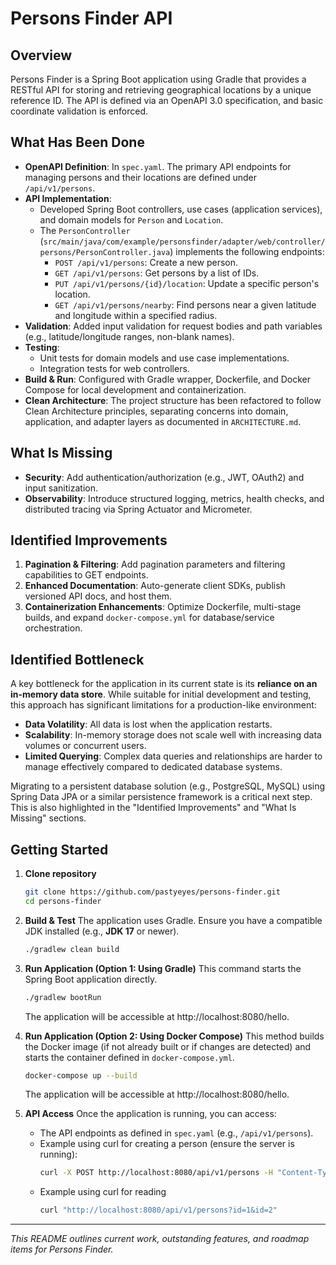 # Persons Finder API

## Overview

Persons Finder is a Spring Boot application using Gradle that provides a RESTful API for storing and retrieving geographical locations by a unique reference ID. The API is defined via an OpenAPI 3.0 specification, and basic coordinate validation is enforced.

## What Has Been Done

- **OpenAPI Definition**: In `spec.yaml`. The primary API endpoints for managing persons and their locations are defined under `/api/v1/persons`.
- **API Implementation**:
  - Developed Spring Boot controllers, use cases (application services), and domain models for `Person` and `Location`.
  - The `PersonController` (`src/main/java/com/example/personsfinder/adapter/web/controller/persons/PersonController.java`) implements the following endpoints:
    - `POST /api/v1/persons`: Create a new person.
    - `GET /api/v1/persons`: Get persons by a list of IDs.
    - `PUT /api/v1/persons/{id}/location`: Update a specific person's location.
    - `GET /api/v1/persons/nearby`: Find persons near a given latitude and longitude within a specified radius.
- **Validation**: Added input validation for request bodies and path variables (e.g., latitude/longitude ranges, non-blank names).
- **Testing**:
  - Unit tests for domain models and use case implementations.
  - Integration tests for web controllers.
- **Build & Run**: Configured with Gradle wrapper, Dockerfile, and Docker Compose for local development and containerization.
- **Clean Architecture**: The project structure has been refactored to follow Clean Architecture principles, separating concerns into domain, application, and adapter layers as documented in `ARCHITECTURE.md`.

## What Is Missing

- **Security**: Add authentication/authorization (e.g., JWT, OAuth2) and input sanitization.
- **Observability**: Introduce structured logging, metrics, health checks, and distributed tracing via Spring Actuator and Micrometer.

## Identified Improvements

1. **Pagination & Filtering**: Add pagination parameters and filtering capabilities to GET endpoints.
2. **Enhanced Documentation**: Auto-generate client SDKs, publish versioned API docs, and host them.
3. **Containerization Enhancements**: Optimize Dockerfile, multi-stage builds, and expand `docker-compose.yml` for database/service orchestration.

## Identified Bottleneck

A key bottleneck for the application in its current state is its **reliance on an in-memory data store**. While suitable for initial development and testing, this approach has significant limitations for a production-like environment:

- **Data Volatility**: All data is lost when the application restarts.
- **Scalability**: In-memory storage does not scale well with increasing data volumes or concurrent users.
- **Limited Querying**: Complex data queries and relationships are harder to manage effectively compared to dedicated database systems.

Migrating to a persistent database solution (e.g., PostgreSQL, MySQL) using Spring Data JPA or a similar persistence framework is a critical next step. This is also highlighted in the "Identified Improvements" and "What Is Missing" sections.

## Getting Started

1.  **Clone repository**
    ```bash
    git clone https://github.com/pastyeyes/persons-finder.git
    cd persons-finder
    ```
2.  **Build & Test**
    The application uses Gradle. Ensure you have a compatible JDK installed (e.g., **JDK 17** or newer).
    ```bash
    ./gradlew clean build
    ```
3.  **Run Application (Option 1: Using Gradle)**
    This command starts the Spring Boot application directly.

    ```bash
    ./gradlew bootRun
    ```

    The application will be accessible at http://localhost:8080/hello.

4.  **Run Application (Option 2: Using Docker Compose)**
    This method builds the Docker image (if not already built or if changes are detected) and starts the container defined in `docker-compose.yml`.

    ```bash
    docker-compose up --build
    ```

    The application will be accessible at http://localhost:8080/hello.

5.  **API Access**
    Once the application is running, you can access:
    - The API endpoints as defined in `spec.yaml` (e.g., `/api/v1/persons`).
    - Example using curl for creating a person (ensure the server is running):
      ```bash
      curl -X POST http://localhost:8080/api/v1/persons -H "Content-Type: application/json" -d '{"name": "NEW_NAME"}'
      ```
    - Example using curl for reading
      ```bash
      curl "http://localhost:8080/api/v1/persons?id=1&id=2"
      ```

---

_This README outlines current work, outstanding features, and roadmap items for Persons Finder._
